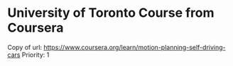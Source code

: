 # University of Toronto Course from Coursera

Copy of url: https://www.coursera.org/learn/motion-planning-self-driving-cars
Priority: 1